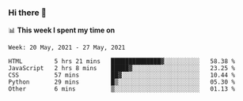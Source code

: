 ### Hi there 👋

📊 __This week I spent my time on__
<!--START_SECTION:waka-->
```text
Week: 20 May, 2021 - 27 May, 2021

HTML         5 hrs 21 mins   ██████████████▓░░░░░░░░░░   58.38 % 
JavaScript   2 hrs 8 mins    █████▓░░░░░░░░░░░░░░░░░░░   23.25 % 
CSS          57 mins         ██▓░░░░░░░░░░░░░░░░░░░░░░   10.44 % 
Python       29 mins         █▒░░░░░░░░░░░░░░░░░░░░░░░   05.30 % 
Other        6 mins          ▒░░░░░░░░░░░░░░░░░░░░░░░░   01.13 % 
```
<!--END_SECTION:waka-->
<!--
**SREEHARI-M-S/SREEHARI-M-S** is a ✨ _special_ ✨ repository because its `README.md` (this file) appears on your GitHub profile.

Here are some ideas to get you started:

- 🔭 I’m currently working on ...
- 🌱 I’m currently learning ...
- 👯 I’m looking to collaborate on ...
- 🤔 I’m looking for help with ...
- 💬 Ask me about ...
- 📫 How to reach me: ...
- 😄 Pronouns: ...
- ⚡ Fun fact: ...
-->
